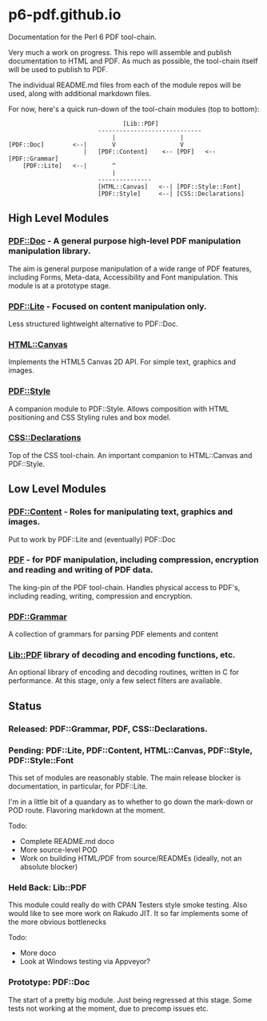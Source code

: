 p6-pdf.github.io
================

Documentation for the Perl 6 PDF tool-chain.

Very much a work on progress. This repo will assemble and publish documentation
to HTML and PDF. As much as possible, the tool-chain itself will be used to
publish to PDF.

The individual README.md files from each of the module repos will be used, along
with additional markdown files.

For now, here's a quick run-down of the tool-chain modules (top to bottom):
```
                                [Lib::PDF]
                         -----------------------------
                             |                  |
[PDF::Doc]        <--|       V                  V
                     |   [PDF::Content]    <-- [PDF]   <-- [PDF::Grammar]
    [PDF::Lite]   <--|       ^          
                             |          
                         ---------------
                         [HTML::Canvas]   <--| [PDF::Style::Font]
                         [PDF::Style]     <--| [CSS::Declarations]
```

## High Level Modules

### [PDF::Doc](https://github.com/p6-pdf/PDF-Doc-p6) - A general purpose high-level PDF manipulation manipulation library.

The aim is general purpose manipulation of a wide range of PDF features, including Forms, Meta-data, Accessibility and Font manipulation. This module is at
a prototype stage.

### [PDF::Lite](https://github.com/p6-pdf/PDF-Lite-p6) - Focused on content manipulation only.

Less structured lightweight alternative to PDF::Doc.

### [HTML::Canvas](https://github.com/p6-pdf/HTML-Canvas-p6)

Implements the HTML5 Canvas 2D API. For simple text, graphics and images.

### [PDF::Style](https://github.com/p6-pdf/PDF-Style-p6)

A companion module to PDF::Style. Allows composition with HTML positioning and CSS Styling rules and box model.

### [CSS::Declarations](https://github.com/p6-css/CSS-Declarations-p6)

Top of the CSS tool-chain. An important companion to HTML::Canvas and PDF::Style.

## Low Level Modules

### [PDF::Content](https://github.com/p6-pdf/PDF-Content-p6) - Roles for manipulating text, graphics and images.

Put to work by PDF::Lite and (eventually) PDF::Doc

### [PDF](https://github.com/p6-pdf/PDF-p6) - for PDF manipulation, including compression, encryption and reading and writing of PDF data.

The king-pin of the PDF tool-chain. Handles physical access to PDF's, including reading, writing, compression and encryption.

### [PDF::Grammar](https://github.com/p6-pdf/PDF-Grammr-p6)

A collection of grammars for parsing PDF elements and content

### [Lib::PDF](https://github.com/p6-pdf/libpdf-p6) library of decoding and encoding functions, etc.

An optional library of encoding and decoding routines, written in C for
performance. At this stage, only a few select filters are available.

## Status

### Released: PDF::Grammar, PDF, CSS::Declarations.

### Pending: PDF::Lite, PDF::Content, HTML::Canvas, PDF::Style, PDF::Style::Font

This set of modules are reasonably stable. The main release blocker is documentation, in particular, for PDF::Lite.

I'm in a little bit of a quandary as to whether to go down the mark-down or
POD route. Flavoring markdown at the moment.

Todo:

- Complete README.md doco
- More source-level POD
- Work on building HTML/PDF from source/READMEs (ideally, not an absolute blocker)

### Held Back: Lib::PDF

This module could really do with CPAN Testers style smoke testing. Also
would like to see more work on Rakudo JIT. It so far implements some of
the more obvious bottlenecks

Todo:

- More doco
- Look at Windows testing via Appveyor?

### Prototype: PDF::Doc

The start of a pretty big module. Just being regressed at this stage.
Some tests not working at the moment, due to precomp issues etc.